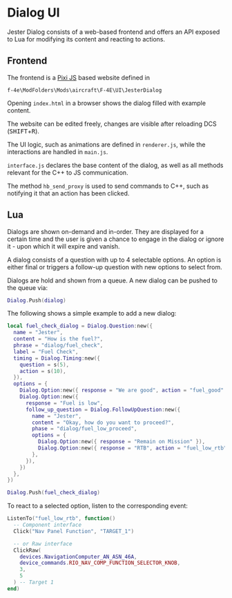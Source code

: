 # Dialog UI

Jester Dialog consists of a web-based frontend and offers an API exposed to Lua
for modifying its content and reacting to actions.

## Frontend

The frontend is a [Pixi JS](https://pixijs.com/) based website defined in

`f-4e\ModFolders\Mods\aircraft\F-4E\UI\JesterDialog`

Opening `index.html` in a browser shows the dialog filled with example content.

The website can be edited freely, changes are visible after reloading DCS
(<kbd>SHIFT</kbd>+<kbd>R</kbd>).

The UI logic, such as animations are defined in `renderer.js`, while the
interactions are handled in `main.js`.

`interface.js` declares the base content of the dialog, as well as all methods
relevant for the C++ to JS communication.

The method `hb_send_proxy` is used to send commands to C++, such as notifying it
that an action has been clicked.

## Lua

Dialogs are shown on-demand and in-order. They are displayed for a certain time
and the user is given a chance to engage in the dialog or ignore it - upon which
it will expire and vanish.

A dialog consists of a question with up to 4 selectable options. An option is
either final or triggers a follow-up question with new options to select from.

Dialogs are hold and shown from a queue. A new dialog can be pushed to the queue
via:

```lua
Dialog.Push(dialog)
```

The following shows a simple example to add a new dialog:

```lua
local fuel_check_dialog = Dialog.Question:new({
  name = "Jester",
  content = "How is the fuel?",
  phrase = "dialog/fuel_check",
  label = "Fuel Check",
  timing = Dialog.Timing:new({
    question = s(5),
    action = s(10),
  }),
  options = {
    Dialog.Option:new({ response = "We are good", action = "fuel_good" }),
    Dialog.Option:new({
      response = "Fuel is low",
      follow_up_question = Dialog.FollowUpQuestion:new({
        name = "Jester",
        content = "Okay, how do you want to proceed?",
        phase = "dialog/fuel_low_proceed",
        options = {
          Dialog.Option:new({ response = "Remain on Mission" }),
          Dialog.Option:new({ response = "RTB", action = "fuel_low_rtb" })
        },
      }),
    })
  },
})

Dialog.Push(fuel_check_dialog)
```

To react to a selected option, listen to the corresponding event:

```lua
ListenTo("fuel_low_rtb", function()
  -- Component interface
  Click("Nav Panel Function", "TARGET_1")

  -- or Raw interface
  ClickRaw(
    devices.NavigationComputer_AN_ASN_46A,
    device_commands.RIO_NAV_COMP_FUNCTION_SELECTOR_KNOB,
    3,
    5
  ) -- Target 1
end)
```
